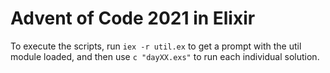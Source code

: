 # Advent of Code 2021 in Elixir

To execute the scripts, run `iex -r util.ex` to get a prompt with the util module loaded, and then use `c "dayXX.exs"` to run each individual solution.
